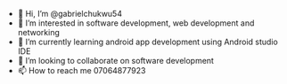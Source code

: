 - 👋 Hi, I’m @gabrielchukwu54
- 👀 I’m interested in software development, web development and networking
- 🌱 I’m currently learning android app development using Android studio IDE
- 💞️ I’m looking to collaborate on software development
- 📫 How to reach me 07064877923

<!---
gabrielchukwu54/gabrielchukwu54 is a ✨ special ✨ repository because its `README.md` (this file) appears on your GitHub profile.
You can click the Preview link to take a look at your changes.
--->
